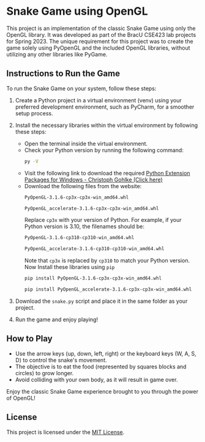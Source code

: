 # Snake Game using OpenGL

This project is an implementation of the classic Snake Game using only the OpenGL library. It was developed as part of the BracU CSE423 lab projects for Spring 2023. The unique requirement for this project was to create the game solely using PyOpenGL and the included OpenGL libraries, without utilizing any other libraries like PyGame.

## Instructions to Run the Game

To run the Snake Game on your system, follow these steps:

1. Create a Python project in a virtual environment (venv) using your preferred development environment, such as PyCharm, for a smoother setup process.

2. Install the necessary libraries within the virtual environment by following these steps:

   - Open the terminal inside the virtual environment.
   - Check your Python version by running the following command:
     ```sh
     py -V
     ```
   - Visit the following link to download the required [Python Extension Packages for Windows - Christoph Gohlke (Click here)](https://www.lfd.uci.edu/~gohlke/pythonlibs/#_pyopengl:~:text=PyOpenGL%E2%80%913.1.5%E2%80%91cp36%E2%80%91cp36m%E2%80%91win_amd64.wh)
   - Download the following files from the website:
     ```sh
     PyOpenGL‑3.1.6‑cp3x‑cp3x‑win_amd64.whl
     ```
     ```sh
     PyOpenGL_accelerate‑3.1.6‑cp3x‑cp3x‑win_amd64.whl
     ```
     Replace `cp3x` with your version of Python. For example, if your Python version is 3.10, the filenames should be:
     ```sh
     PyOpenGL‑3.1.6‑cp310‑cp310‑win_amd64.whl
     ```
     ```sh
     PyOpenGL_accelerate‑3.1.6‑cp310‑cp310‑win_amd64.whl
     ```
     Note that `cp3x` is replaced by `cp310` to match your Python version.
     Now Install these libraries using `pip`
     ```sh
     pip install PyOpenGL‑3.1.6‑cp3x‑cp3x‑win_amd64.whl
     ```
     ```sh
     pip install PyOpenGL_accelerate‑3.1.6‑cp3x‑cp3x‑win_amd64.whl
     ```

3. Download the `snake.py` script and place it in the same folder as your project.

4. Run the game and enjoy playing!

## How to Play

- Use the arrow keys (up, down, left, right) or the keyboard keys (W, A, S, D) to control the snake's movement.
- The objective is to eat the food (represented by squares blocks and circles) to grow longer.
- Avoid colliding with your own body, as it will result in game over.

Enjoy the classic Snake Game experience brought to you through the power of OpenGL!

## License

This project is licensed under the [MIT License](LICENSE).
